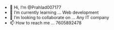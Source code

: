 - 👋 Hi, I’m @Prahlad007177
- 🌱 I’m currently learning ... Web development
- 💞️ I’m looking to collaborate on ... Any IT company
- 📫 How to reach me ... 7605892478

<!---
Prahlad007177/Prahlad007177 is a ✨ special ✨ repository because its `README.md` (this file) appears on your GitHub profile.
You can click the Preview link to take a look at your changes.
--->

